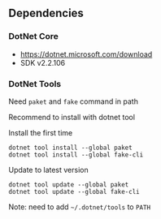 ## Dependencies

### DotNet Core

- https://dotnet.microsoft.com/download
- SDK v2.2.106

### DotNet Tools

Need `paket` and `fake` command in path

Recommend to install with dotnet tool

Install the first time

```
dotnet tool install --global paket
dotnet tool install --global fake-cli
```

Update to latest version

```
dotnet tool update --global paket
dotnet tool update --global fake-cli
```

Note: need to add `~/.dotnet/tools` to `PATH`
